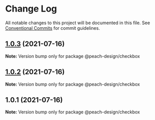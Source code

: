# Change Log

All notable changes to this project will be documented in this file.
See [Conventional Commits](https://conventionalcommits.org) for commit guidelines.

## [1.0.3](https://github.com/guobaogang/peach-design/compare/@peach-design/checkbox@1.0.2...@peach-design/checkbox@1.0.3) (2021-07-16)

**Note:** Version bump only for package @peach-design/checkbox





## [1.0.2](https://github.com/guobaogang/peach-design/compare/@peach-design/checkbox@1.0.1...@peach-design/checkbox@1.0.2) (2021-07-16)

**Note:** Version bump only for package @peach-design/checkbox





## 1.0.1 (2021-07-16)

**Note:** Version bump only for package @peach-design/checkbox
